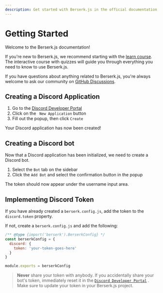 ```yaml
---
description: Get started with Berserk.js in the official documentation, and learn more about all our features!
---
```


# Getting Started

Welcome to the Berserk.js documentation!

If you're new to Berserk.js, we recommend starting with the [learn course](/learn/basics/create-jujutsujs-app). The interactive course with quizzes will guide you through everything you need to know to use Berserk.js.

If you have questions about anything related to Berserk.js, you're always welcome to ask our community on [GitHub Discussions](https://github.com/vajitsu/berserk.js/discussions).

## Creating a Discord Application

1. Go to the [Discord Developer Portal](https://discord.com/developers/applications)
2. Click on the ` New Application` button
3. Fill out the popup, then click `Create`

Your Discord application has now been created!

## Creating a Discord bot

Now that a Discord application has been initialized, we need to create a Discord bot.

1. Select the `Bot` tab on the sidebar
2. Click the `Add Bot` and select the confirmation button in the popup

The token should now appear under the username input area.

## Implementing Discord Token

If you have already created a `berserk.config.js`, add the token to the `discord.token` property.

If not, create a `berserk.config.js` and add the following:

```js:berserk.config.js
/** @type {import('berserk').BerserkConfig} */
const berserkConfig = {
  discord: {
    token: 'your-token-goes-here'
  }
}

module.exports = berserkConfig
```

> **Never** share your token with anybody. If you accidentally share your bot's token, immediately reset it in the [`Discord Developer Portal`](https://discord.com/developers/applications) . Make sure to update your token in your Berserk.js project.

